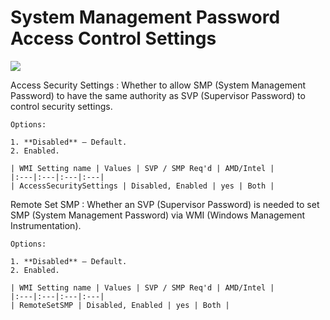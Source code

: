 # System Management Password Access Control Settings #

![](https://cdrt.github.io/mk_docs/ref/bios/settings/thinkstation/img/ts_smpaccesscontrol.png)

Access Security Settings
:	Whether to allow SMP (System Management Password) to have the same authority as SVP (Supervisor Password) to control security settings.

	Options:

	1. **Disabled** – Default. 
	2. Enabled.

	| WMI Setting name | Values | SVP / SMP Req'd | AMD/Intel |
	|:---|:---|:---|:---|
	| AccessSecuritySettings | Disabled, Enabled | yes | Both |



Remote Set SMP
:	Whether an SVP (Supervisor Password) is needed to set SMP (System Management Password) via WMI (Windows Management Instrumentation).

	Options:

	1. **Disabled** – Default.
	2. Enabled.

	| WMI Setting name | Values | SVP / SMP Req'd | AMD/Intel |
	|:---|:---|:---|:---|
	| RemoteSetSMP | Disabled, Enabled | yes | Both |
